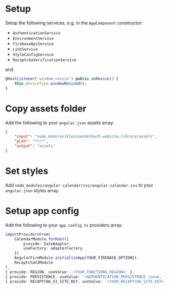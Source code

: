 # Setup

Setup the following services, e.g. in the `AppComponent` constructor:
- `AuthenticationService`
- `EnvironmentService`
- `FirebaseApiService`
- `LinkService`
- `StyleConfigService`
- `RecaptchaVerificationService`

and
```typescript
@HostListener('window:resize') public onResize() {
    this.deviceType.windowResized();
}
```

# Copy assets folder

Add the following to your `angular.json` assets array:
```json
{
    "input": "node_modules/kleinsendelbach-website-library/assets",
    "glob": "**/*",
    "output": "assets"
}
```

# Set styles

Add `node_modules/angular-calendar/css/angular-calendar.css` to your `angular.json` styles array.

# Setup app config

Add the following to your `app.config.ts` providers array:

```typescript
importProvidersFrom(
    CalendarModule.forRoot({
        provide: DateAdapter,
        useFactory: adapterFactory
    }),
    AngularFireModule.initializeApp(YOUR_FIREBASE_OPTIONS),
    RecaptchaV3Module
),
{ provide: REGION, useValue: '<YOUR_FUNCTIONS_REGION>' },
{ provide: PERSISTENCE, useValue: '<AUTHENTICATION_PERSISTENCE (none, local, session)>' },
{ provide: RECAPTCHA_V3_SITE_KEY, useValue: '<YOUR_RECAPTCHA_SITE_KEY>' }
```

